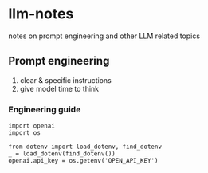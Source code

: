# llm-notes
notes on prompt engineering and other LLM related topics

## Prompt engineering
1. clear & specific instructions
2. give model time to think

### Engineering guide
```
import openai
import os

from dotenv import load_dotenv, find_dotenv
_ = load_dotenv(find_dotenv())
openai.api_key = os.getenv('OPEN_API_KEY')
```

